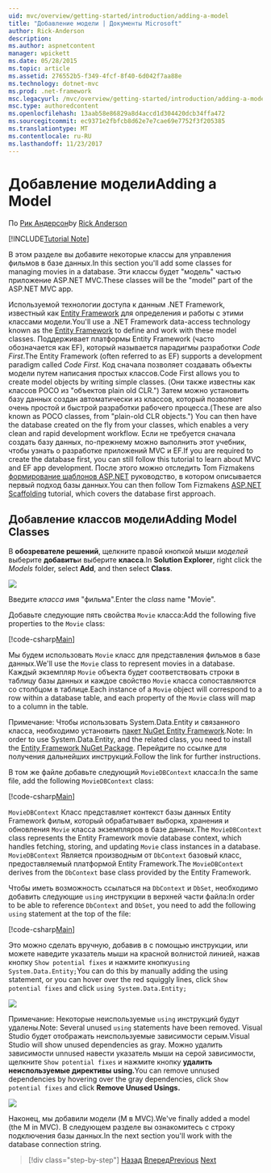 ```yaml
---
uid: mvc/overview/getting-started/introduction/adding-a-model
title: "Добавление модели | Документы Microsoft"
author: Rick-Anderson
description: 
ms.author: aspnetcontent
manager: wpickett
ms.date: 05/28/2015
ms.topic: article
ms.assetid: 276552b5-f349-4fcf-8f40-6d042f7aa88e
ms.technology: dotnet-mvc
ms.prod: .net-framework
msc.legacyurl: /mvc/overview/getting-started/introduction/adding-a-model
msc.type: authoredcontent
ms.openlocfilehash: 13aab58e86829a8d4accd1d304420dcb34ffa472
ms.sourcegitcommit: ec9371e2fbfcb8d62e7e7cae69e7752f3f205385
ms.translationtype: MT
ms.contentlocale: ru-RU
ms.lasthandoff: 11/23/2017
---
```

<a name="adding-a-model"></a><span data-ttu-id="a54fb-102">Добавление модели</span><span class="sxs-lookup"><span data-stu-id="a54fb-102">Adding a Model</span></span>
====================
<span data-ttu-id="a54fb-103">По [Рик Андерсон](https://github.com/Rick-Anderson)</span><span class="sxs-lookup"><span data-stu-id="a54fb-103">by [Rick Anderson](https://github.com/Rick-Anderson)</span></span>

[!INCLUDE[Tutorial Note](sample/code-location.md)]

<span data-ttu-id="a54fb-104">В этом разделе вы добавите некоторые классы для управления фильмов в базе данных.</span><span class="sxs-lookup"><span data-stu-id="a54fb-104">In this section you'll add some classes for managing movies in a database.</span></span> <span data-ttu-id="a54fb-105">Эти классы будет &quot;модель&quot; частью приложение ASP.NET MVC.</span><span class="sxs-lookup"><span data-stu-id="a54fb-105">These classes will be the &quot;model&quot; part of the ASP.NET MVC app.</span></span>

<span data-ttu-id="a54fb-106">Используемой технологии доступа к данным .NET Framework, известный как [Entity Framework](https://docs.microsoft.com/ef/) для определения и работы с этими классами модели.</span><span class="sxs-lookup"><span data-stu-id="a54fb-106">You'll use a .NET Framework data-access technology known as the [Entity Framework](https://docs.microsoft.com/ef/) to define and work with these model classes.</span></span> <span data-ttu-id="a54fb-107">Поддерживает платформы Entity Framework (часто обозначается как EF), который называется парадигмы разработки *Code First*.</span><span class="sxs-lookup"><span data-stu-id="a54fb-107">The Entity Framework (often referred to as EF) supports a development paradigm called *Code First*.</span></span> <span data-ttu-id="a54fb-108">Код сначала позволяет создавать объекты модели путем написания простых классов.</span><span class="sxs-lookup"><span data-stu-id="a54fb-108">Code First allows you to create model objects by writing simple classes.</span></span> <span data-ttu-id="a54fb-109">(Они также известны как классов POCO из &quot;объектов plain old CLR.&quot;) Затем можно установить базу данных создан автоматически из классов, который позволяет очень простой и быстрой разработки рабочего процесса.</span><span class="sxs-lookup"><span data-stu-id="a54fb-109">(These are also known as POCO classes, from &quot;plain-old CLR objects.&quot;) You can then have the database created on the fly from your classes, which enables a very clean and rapid development workflow.</span></span> <span data-ttu-id="a54fb-110">Если не требуется сначала создать базу данных, по-прежнему можно выполнить этот учебник, чтобы узнать о разработке приложений MVC и EF.</span><span class="sxs-lookup"><span data-stu-id="a54fb-110">If you are required to create the database first, you can still follow this tutorial to learn about MVC and EF app development.</span></span> <span data-ttu-id="a54fb-111">После этого можно отследить Tom Fizmakens [формирование шаблонов ASP.NET](xref:visual-studio/overview/2013/aspnet-scaffolding-overview) руководство, в котором описывается первый подход базы данных.</span><span class="sxs-lookup"><span data-stu-id="a54fb-111">You can then follow Tom Fizmakens [ASP.NET Scaffolding](xref:visual-studio/overview/2013/aspnet-scaffolding-overview) tutorial, which covers the database first approach.</span></span>

## <a name="adding-model-classes"></a><span data-ttu-id="a54fb-112">Добавление классов модели</span><span class="sxs-lookup"><span data-stu-id="a54fb-112">Adding Model Classes</span></span>

<span data-ttu-id="a54fb-113">В **обозревателе решений**, щелкните правой кнопкой мыши *моделей* выберите **добавить**и выберите **класса**.</span><span class="sxs-lookup"><span data-stu-id="a54fb-113">In **Solution Explorer**, right click the *Models* folder, select **Add**, and then select **Class**.</span></span>

![](adding-a-model/_static/image1.png)

<span data-ttu-id="a54fb-114">Введите *класса* имя &quot;фильма&quot;.</span><span class="sxs-lookup"><span data-stu-id="a54fb-114">Enter the *class* name &quot;Movie&quot;.</span></span>

<span data-ttu-id="a54fb-115">Добавьте следующие пять свойства `Movie` класса:</span><span class="sxs-lookup"><span data-stu-id="a54fb-115">Add the following five properties to the `Movie` class:</span></span>

[!code-csharp[Main](adding-a-model/samples/sample1.cs)]

<span data-ttu-id="a54fb-116">Мы будем использовать `Movie` класс для представления фильмов в базе данных.</span><span class="sxs-lookup"><span data-stu-id="a54fb-116">We'll use the `Movie` class to represent movies in a database.</span></span> <span data-ttu-id="a54fb-117">Каждый экземпляр `Movie` объекта будет соответствовать строки в таблицу базы данных и каждое свойство `Movie` класса сопоставляются со столбцом в таблице.</span><span class="sxs-lookup"><span data-stu-id="a54fb-117">Each instance of a `Movie` object will correspond to a row within a database table, and each property of the `Movie` class will map to a column in the table.</span></span>

<span data-ttu-id="a54fb-118">Примечание: Чтобы использовать System.Data.Entity и связанного класса, необходимо установить [пакет NuGet Entity Framework](https://www.nuget.org/packages/EntityFramework/).</span><span class="sxs-lookup"><span data-stu-id="a54fb-118">Note: In order to use System.Data.Entity, and the related class, you need to install the [Entity Framework NuGet Package](https://www.nuget.org/packages/EntityFramework/).</span></span> <span data-ttu-id="a54fb-119">Перейдите по ссылке для получения дальнейших инструкций.</span><span class="sxs-lookup"><span data-stu-id="a54fb-119">Follow the link for further instructions.</span></span>

<span data-ttu-id="a54fb-120">В том же файле добавьте следующий `MovieDBContext` класса:</span><span class="sxs-lookup"><span data-stu-id="a54fb-120">In the same file, add the following `MovieDBContext` class:</span></span>

[!code-csharp[Main](adding-a-model/samples/sample2.cs?highlight=2,15-18)]

<span data-ttu-id="a54fb-121">`MovieDBContext` Класс представляет контекст базы данных Entity Framework фильм, который обрабатывает выборка, хранения и обновления `Movie` класса экземпляров в базе данных.</span><span class="sxs-lookup"><span data-stu-id="a54fb-121">The `MovieDBContext` class represents the Entity Framework movie database context, which handles fetching, storing, and updating `Movie` class instances in a database.</span></span> <span data-ttu-id="a54fb-122">`MovieDBContext` Является производным от `DbContext` базовый класс, предоставляемый платформой Entity Framework.</span><span class="sxs-lookup"><span data-stu-id="a54fb-122">The `MovieDBContext` derives from the `DbContext` base class provided by the Entity Framework.</span></span>

<span data-ttu-id="a54fb-123">Чтобы иметь возможность ссылаться на `DbContext` и `DbSet`, необходимо добавить следующие `using` инструкции в верхней части файла:</span><span class="sxs-lookup"><span data-stu-id="a54fb-123">In order to be able to reference `DbContext` and `DbSet`, you need to add the following `using` statement at the top of the file:</span></span>

[!code-csharp[Main](adding-a-model/samples/sample3.cs)]

<span data-ttu-id="a54fb-124">Это можно сделать вручную, добавив в с помощью инструкции, или можете наведите указатель мыши на красной волнистой линией, нажав кнопку `Show potential fixes` и нажмите кнопку`using System.Data.Entity;`</span><span class="sxs-lookup"><span data-stu-id="a54fb-124">You can do this by manually adding the using statement, or you can hover over the red squiggly lines, click `Show potential fixes` and click `using System.Data.Entity;`</span></span>

![](adding-a-model/_static/image2.png)

<span data-ttu-id="a54fb-125">Примечание: Некоторые неиспользуемые `using` инструкций будут удалены.</span><span class="sxs-lookup"><span data-stu-id="a54fb-125">Note: Several unused `using` statements have been removed.</span></span> <span data-ttu-id="a54fb-126">Visual Studio будет отображать неиспользуемые зависимости серым.</span><span class="sxs-lookup"><span data-stu-id="a54fb-126">Visual Studio will show unused dependencies as gray.</span></span> <span data-ttu-id="a54fb-127">Можно удалить зависимости unnused навести указатель мыши на серой зависимости, щелкните `Show potential fixes` и нажмите кнопку **удалить неиспользуемые директивы using.**</span><span class="sxs-lookup"><span data-stu-id="a54fb-127">You can remove unnused dependencies by hovering over the gray dependencies, click `Show potential fixes` and click **Remove Unused Usings.**</span></span>

![](adding-a-model/_static/image3.png)

<span data-ttu-id="a54fb-128">Наконец, мы добавили модели (M в MVC).</span><span class="sxs-lookup"><span data-stu-id="a54fb-128">We've finally added a model (the M in MVC).</span></span> <span data-ttu-id="a54fb-129">В следующем разделе вы ознакомитесь с строку подключения базы данных.</span><span class="sxs-lookup"><span data-stu-id="a54fb-129">In the next section you'll work with the database connection string.</span></span>

>[!div class="step-by-step"]
<span data-ttu-id="a54fb-130">[Назад](adding-a-view.md)
[Вперед](creating-a-connection-string.md)</span><span class="sxs-lookup"><span data-stu-id="a54fb-130">[Previous](adding-a-view.md)
[Next](creating-a-connection-string.md)</span></span>
